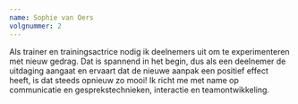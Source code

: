 ```yaml
---
name: Sophie van Oers
volgnummer: 2
---
```


Als trainer en trainingsactrice nodig ik deelnemers uit om te experimenteren met nieuw gedrag. Dat is spannend in het begin, dus als een deelnemer de uitdaging aangaat en ervaart dat de nieuwe aanpak een positief effect heeft, is dat steeds opnieuw zo mooi! Ik richt me met name op communicatie en gesprekstechnieken, interactie en teamontwikkeling.
